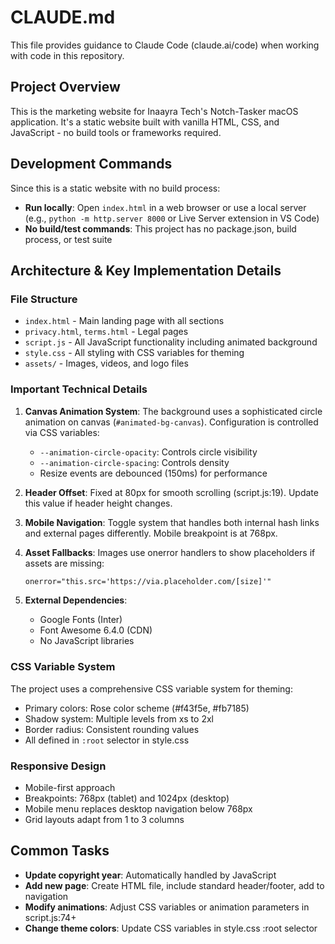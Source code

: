# CLAUDE.md

This file provides guidance to Claude Code (claude.ai/code) when working with code in this repository.

## Project Overview

This is the marketing website for Inaayra Tech's Notch-Tasker macOS application. It's a static website built with vanilla HTML, CSS, and JavaScript - no build tools or frameworks required.

## Development Commands

Since this is a static website with no build process:
- **Run locally**: Open `index.html` in a web browser or use a local server (e.g., `python -m http.server 8000` or Live Server extension in VS Code)
- **No build/test commands**: This project has no package.json, build process, or test suite

## Architecture & Key Implementation Details

### File Structure
- `index.html` - Main landing page with all sections
- `privacy.html`, `terms.html` - Legal pages
- `script.js` - All JavaScript functionality including animated background
- `style.css` - All styling with CSS variables for theming
- `assets/` - Images, videos, and logo files

### Important Technical Details

1. **Canvas Animation System**: The background uses a sophisticated circle animation on canvas (`#animated-bg-canvas`). Configuration is controlled via CSS variables:
   - `--animation-circle-opacity`: Controls circle visibility
   - `--animation-circle-spacing`: Controls density
   - Resize events are debounced (150ms) for performance

2. **Header Offset**: Fixed at 80px for smooth scrolling (script.js:19). Update this value if header height changes.

3. **Mobile Navigation**: Toggle system that handles both internal hash links and external pages differently. Mobile breakpoint is at 768px.

4. **Asset Fallbacks**: Images use onerror handlers to show placeholders if assets are missing:
   ```html
   onerror="this.src='https://via.placeholder.com/[size]'"
   ```

5. **External Dependencies**:
   - Google Fonts (Inter)
   - Font Awesome 6.4.0 (CDN)
   - No JavaScript libraries

### CSS Variable System

The project uses a comprehensive CSS variable system for theming:
- Primary colors: Rose color scheme (#f43f5e, #fb7185)
- Shadow system: Multiple levels from xs to 2xl
- Border radius: Consistent rounding values
- All defined in `:root` selector in style.css

### Responsive Design

- Mobile-first approach
- Breakpoints: 768px (tablet) and 1024px (desktop)
- Mobile menu replaces desktop navigation below 768px
- Grid layouts adapt from 1 to 3 columns

## Common Tasks

- **Update copyright year**: Automatically handled by JavaScript
- **Add new page**: Create HTML file, include standard header/footer, add to navigation
- **Modify animations**: Adjust CSS variables or animation parameters in script.js:74+
- **Change theme colors**: Update CSS variables in style.css :root selector